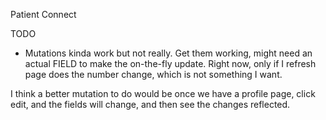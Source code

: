 Patient Connect


TODO
- Mutations kinda work but not really. Get them working, might need an actual FIELD to make the
on-the-fly update. Right now, only if I refresh page does the number change, which is
not something I want.

I think a better mutation to do would be once we have a profile page, click edit, and the fields
will change, and then see the changes reflected.
